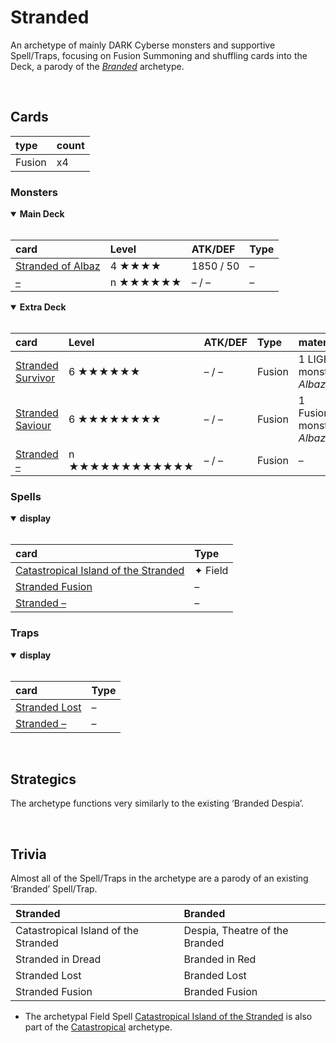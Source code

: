 # Stranded

An archetype of mainly DARK Cyberse monsters and supportive Spell/Traps, focusing on Fusion Summoning and shuffling cards into the Deck, a parody of the [*Branded*](https://yugipedia.com/wiki/Branded) archetype.


<br>


## Cards

| type | count |
| :--- | :---- |
| Fusion | x4 |

### Monsters

<details open>
  <summary> <b> Main Deck </b> </summary> <br>

| card | Level | ATK/DEF | Type |
| :--- | :---- | :------ | :--- |
| [Stranded of Albaz](../cards/monsters/standard/Stranded%20of%20Albaz.md) | 4 ★★★★ | 1850 / 50 | – |
| [–](../cards/monsters/standard/–.md) | n ★★★★★★ | – / – | – |

</details>

<details open>
  <summary> <b> Extra Deck </b> </summary> <br>

| card | Level | ATK/DEF | Type | material |
| :--- | :---- | :------ | :--- | :------- |
| [Stranded Survivor](../cards/monsters/fusion/–.md) | 6 ★★★★★★ | – / – | Fusion | 1 LIGHT or DARK monster + *Stranded of Albaz* |
| [Stranded Saviour](../cards/monsters/fusion/–.md) | 6 ★★★★★★★★ | – / – | Fusion | 1 Fusion/Synchro/Xyz/Link monster + *Stranded of Albaz* |
| [Stranded –](../cards/monsters/fusion/–.md) | n ★★★★★★★★★★★★ | – / – | Fusion | – |

</details>

### Spells

<details open>
  <summary> <b> display </b> </summary> <br>

| card | Type |
| :--- | :--- |
| [Catastropical Island of the Stranded](../cards/spells/–/–.md) | ✦ Field |
| [Stranded Fusion](../cards/spells/–/–.md) | – |
| [Stranded –](../cards/spells/–/–.md) | – |

</details>

### Traps

<details open>
  <summary> <b> display </b> </summary> <br>

| card | Type |
| :--- | :--- |
| [Stranded Lost](../cards/traps/–/–.md) | – |
| [Stranded –](../cards/traps/–/–.md) | – |

</details>


<br>


## Strategics

The archetype functions very similarly to the existing ‘Branded Despia’.


<br>


## Trivia

Almost all of the Spell/Traps in the archetype are a parody of an existing ‘Branded’ Spell/Trap.

| Stranded | Branded |
| :------- | :------ |
| Catastropical Island of the Stranded | Despia, Theatre of the Branded |
| Stranded in Dread | Branded in Red |
| Stranded Lost | Branded Lost |
| Stranded Fusion | Branded Fusion |

- The archetypal Field Spell [Catastropical Island of the Stranded]() is also part of the [Catastropical]() archetype.
